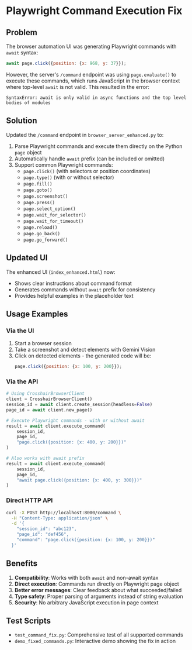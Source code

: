 # Playwright Command Execution Fix

## Problem

The browser automation UI was generating Playwright commands with `await` syntax:
```javascript
await page.click({position: {x: 968, y: 37}});
```

However, the server's `/command` endpoint was using `page.evaluate()` to execute these commands, which runs JavaScript in the browser context where top-level `await` is not valid. This resulted in the error:
```
SyntaxError: await is only valid in async functions and the top level bodies of modules
```

## Solution

Updated the `/command` endpoint in `browser_server_enhanced.py` to:
1. Parse Playwright commands and execute them directly on the Python `page` object
2. Automatically handle `await` prefix (can be included or omitted)
3. Support common Playwright commands:
   - `page.click()` (with selectors or position coordinates)
   - `page.type()` (with or without selector)
   - `page.fill()`
   - `page.goto()`
   - `page.screenshot()`
   - `page.press()`
   - `page.select_option()`
   - `page.wait_for_selector()`
   - `page.wait_for_timeout()`
   - `page.reload()`
   - `page.go_back()`
   - `page.go_forward()`

## Updated UI

The enhanced UI (`index_enhanced.html`) now:
- Shows clear instructions about command format
- Generates commands without `await` prefix for consistency
- Provides helpful examples in the placeholder text

## Usage Examples

### Via the UI
1. Start a browser session
2. Take a screenshot and detect elements with Gemini Vision
3. Click on detected elements - the generated code will be:
   ```javascript
   page.click({position: {x: 100, y: 200}});
   ```

### Via the API
```python
# Using CrosshairBrowserClient
client = CrosshairBrowserClient()
session_id = await client.create_session(headless=False)
page_id = await client.new_page()

# Execute Playwright commands - with or without await
result = await client.execute_command(
    session_id, 
    page_id,
    "page.click({position: {x: 400, y: 200}})"
)

# Also works with await prefix
result = await client.execute_command(
    session_id,
    page_id, 
    "await page.click({position: {x: 400, y: 300}})"
)
```

### Direct HTTP API
```bash
curl -X POST http://localhost:8000/command \
  -H "Content-Type: application/json" \
  -d '{
    "session_id": "abc123",
    "page_id": "def456",
    "command": "page.click({position: {x: 100, y: 200}})"
  }'
```

## Benefits
1. **Compatibility**: Works with both `await` and non-await syntax
2. **Direct execution**: Commands run directly on Playwright page object
3. **Better error messages**: Clear feedback about what succeeded/failed
4. **Type safety**: Proper parsing of arguments instead of string evaluation
5. **Security**: No arbitrary JavaScript execution in page context

## Test Scripts
- `test_command_fix.py`: Comprehensive test of all supported commands
- `demo_fixed_commands.py`: Interactive demo showing the fix in action